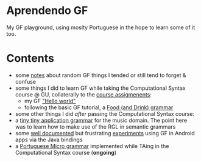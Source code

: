 # Aprendendo GF
My GF playground, using moslty Portuguese in the hope to learn some of it too. 

# Contents
- some [notes](notes.md) about random GF things I tended or still tend to forget & confuse
- some things I did to learn GF while taking the Computational Syntax course @ GU, collaterally to the [course assigmenents](https://github.com/harisont/comp-syntax-2020):
  - my GF ["Hello world"](Hello/)
  - following the basic GF tutorial, a [Food (and Drink) grammar](Food/)
- some other things I did _after_ passing the Computational Syntax course:
- a [tiny tiny application grammar](Music/) for the music domain. The point here was to learn how to make use of the RGL in semantic grammars
- some [well documented](android/gf_android.md) but frustrating [experiments](android/) using GF in Android apps via the Java bindings
- a [Portuguese Micro grammar](portuguese) implemented while TAing in the Computational Syntax course (__ongoing__)
